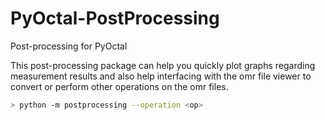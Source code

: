 # PyOctal-PostProcessing
Post-processing for PyOctal

This post-processing package can help you quickly plot graphs regarding measurement results and also help interfacing with the omr file viewer to convert or perform other operations on the omr files.


```bash
> python -m postprocessing --operation <op>
```
